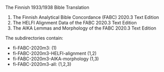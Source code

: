 The Finnish 1933/1938 Bible Translation

1. The Finnish Analytical Bible Concordance (FABC) 2020.3 Text Edition
1. The HELFI Alignment Data of the FABC 2020.3 Text Edition
1. The AIKA Lemmas and Morphology of the FABC 2020.3 Text Edition

The subdirectories contain:

* fi-FABC-2020m3: (1)
* fi-FABC-2020m3-HELFI-alignment (1,2)
* fi-FABC-2020m3-AIKA-morphology (1,3)
* fi-FABC-2020m3-all: (1,2,3)
